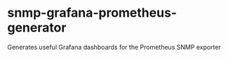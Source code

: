 # snmp-grafana-prometheus-generator
Generates useful Grafana dashboards for the Prometheus SNMP  exporter
